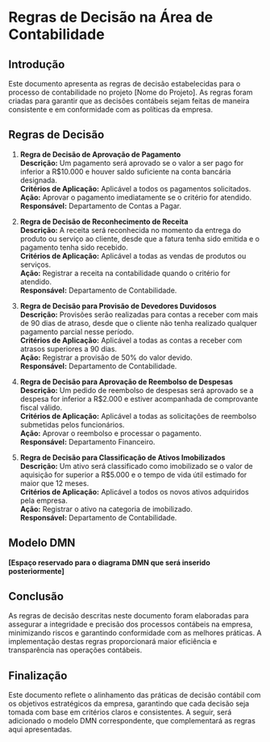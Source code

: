 # Regras de Decisão na Área de Contabilidade

## Introdução

Este documento apresenta as regras de decisão estabelecidas para o processo de contabilidade no projeto [Nome do Projeto]. As regras foram criadas para garantir que as decisões contábeis sejam feitas de maneira consistente e em conformidade com as políticas da empresa.

## Regras de Decisão

1. **Regra de Decisão de Aprovação de Pagamento**  
   **Descrição:** Um pagamento será aprovado se o valor a ser pago for inferior a R$10.000 e houver saldo suficiente na conta bancária designada.  
   **Critérios de Aplicação:** Aplicável a todos os pagamentos solicitados.  
   **Ação:** Aprovar o pagamento imediatamente se o critério for atendido.  
   **Responsável:** Departamento de Contas a Pagar.

2. **Regra de Decisão de Reconhecimento de Receita**  
   **Descrição:** A receita será reconhecida no momento da entrega do produto ou serviço ao cliente, desde que a fatura tenha sido emitida e o pagamento tenha sido recebido.  
   **Critérios de Aplicação:** Aplicável a todas as vendas de produtos ou serviços.  
   **Ação:** Registrar a receita na contabilidade quando o critério for atendido.  
   **Responsável:** Departamento de Contabilidade.

3. **Regra de Decisão para Provisão de Devedores Duvidosos**  
   **Descrição:** Provisões serão realizadas para contas a receber com mais de 90 dias de atraso, desde que o cliente não tenha realizado qualquer pagamento parcial nesse período.  
   **Critérios de Aplicação:** Aplicável a todas as contas a receber com atrasos superiores a 90 dias.  
   **Ação:** Registrar a provisão de 50% do valor devido.  
   **Responsável:** Departamento de Contabilidade.

4. **Regra de Decisão para Aprovação de Reembolso de Despesas**  
   **Descrição:** Um pedido de reembolso de despesas será aprovado se a despesa for inferior a R$2.000 e estiver acompanhada de comprovante fiscal válido.  
   **Critérios de Aplicação:** Aplicável a todas as solicitações de reembolso submetidas pelos funcionários.  
   **Ação:** Aprovar o reembolso e processar o pagamento.  
   **Responsável:** Departamento Financeiro.

5. **Regra de Decisão para Classificação de Ativos Imobilizados**  
   **Descrição:** Um ativo será classificado como imobilizado se o valor de aquisição for superior a R$5.000 e o tempo de vida útil estimado for maior que 12 meses.  
   **Critérios de Aplicação:** Aplicável a todos os novos ativos adquiridos pela empresa.  
   **Ação:** Registrar o ativo na categoria de imobilizado.  
   **Responsável:** Departamento de Contabilidade.

## Modelo DMN

**[Espaço reservado para o diagrama DMN que será inserido posteriormente]**

## Conclusão

As regras de decisão descritas neste documento foram elaboradas para assegurar a integridade e precisão dos processos contábeis na empresa, minimizando riscos e garantindo conformidade com as melhores práticas. A implementação destas regras proporcionará maior eficiência e transparência nas operações contábeis.

## Finalização

Este documento reflete o alinhamento das práticas de decisão contábil com os objetivos estratégicos da empresa, garantindo que cada decisão seja tomada com base em critérios claros e consistentes. A seguir, será adicionado o modelo DMN correspondente, que complementará as regras aqui apresentadas.

